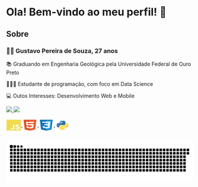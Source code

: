 <h1> Ola! Bem-vindo ao meu perfil! 🖖 </h1>

<h2> Sobre </h2>
<h3> 👦🏻 Gustavo Pereira de Souza, 27 anos</h3>
<p> 📚 Graduando em Engenharia Geológica pela Universidade Federal de Ouro Preto </p>
<p> 👨🏻‍💻 Estudante de programação, com foco em Data Science </p>
<p> 💻 Outos Interesses: Desenvolvimento Web e Mobile </p>

 <div>
  <a href="https://github.com/KlinRend">
  <img height="170em" src="https://github-readme-stats.vercel.app/api?username=KlinRend&show_icons=true&theme=dracula&include_all_commits=true&count_private=true"/>
  <img height="170em" src="https://github-readme-stats.vercel.app/api/top-langs/?username=KlinRend&layout=compact&langs_count=7&theme=dracula"/>
</div>
<div style="display: inline_block"><br>
  <img align="center" alt="Rafa-Js" height="30" width="40" src="https://raw.githubusercontent.com/devicons/devicon/master/icons/javascript/javascript-plain.svg">
  <!-- <img align="center" alt="Rafa-Ts" height="30" width="40" src="https://raw.githubusercontent.com/devicons/devicon/master/icons/typescript/typescript-plain.svg"> -->
  <!-- <img align="center" alt="Rafa-React" height="30" width="40" src="https://raw.githubusercontent.com/devicons/devicon/master/icons/react/react-original.svg"> -->
  <img align="center" alt="Rafa-HTML" height="30" width="40" src="https://raw.githubusercontent.com/devicons/devicon/master/icons/html5/html5-original.svg">
  <img align="center" alt="Rafa-CSS" height="30" width="40" src="https://raw.githubusercontent.com/devicons/devicon/master/icons/css3/css3-original.svg">
  <img align="center" alt="Rafa-Python" height="30" width="40" src="https://raw.githubusercontent.com/devicons/devicon/master/icons/python/python-original.svg">
  <!-- <img align="center" alt="Rafa-Csharp" height="30" width="40" src="https://raw.githubusercontent.com/devicons/devicon/master/icons/csharp/csharp-original.svg"> -->
</div>
  
  ##
 
  ![Snake animation](https://github.com/KlinRend/KlinRend/blob/output/github-contribution-grid-snake.svg)
 
</div>
